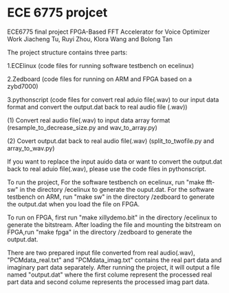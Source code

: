 # ECE 6775 projcet
ECE6775 final project
FPGA-Based FFT Accelerator for Voice Optimizer
Work Jiacheng Tu, Ruyi Zhou, Klora Wang and Bolong Tan 

The project structure contains three parts:

1.ECElinux (code files for running software testbench on ecelinux)

2.Zedboard (code files for running on ARM and FPGA based on a zybd7000)

3.pythonscript (code files for convert real aduio file(.wav) to our input data format and convert the output.dat back to real audio file (.wav))

(1) Convert real audio file(.wav) to input data array format (resample_to_decrease_size.py and wav_to_array.py)

(2) Covert output.dat back to real audio file(.wav) (split_to_twofile.py and array_to_wav.py)


If you want to replace the input auido data or want to convert the output.dat back to real aduio file(.wav), please use the code files in pythonscript.

To run the project,
For the software testbench on ecelinux, run "make fft-sw" in the directory /ecelinux to generate the ouput.dat.
For the software testbench on ARM, run "make sw" in the directory /zedboard to generate the output.dat when you load the file on FPGA.

To run on FPGA, first run "make xillydemo.bit" in the directory /ecelinux to generate the bitstream.
After loading the file and mounting the bitstream on FPGA,run "make fpga" in the directory /zedboard to generate the output.dat.


There are two prepared input file converted from real audio(.wav), "PCMdata_real.txt" and "PCMdata_imag.txt" contains the real part data and imaginary part data separately.
After running the project, it will output a file named "output.dat" where the first colume represent the processed real part data and second colume represents the processed imag part data.


